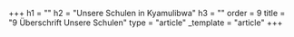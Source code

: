 +++
h1 = ""
h2 = "Unsere Schulen in Kyamulibwa"
h3 = ""
order = 9
title = "9 Überschrift Unsere Schulen"
type = "article"
_template = "article"
+++

